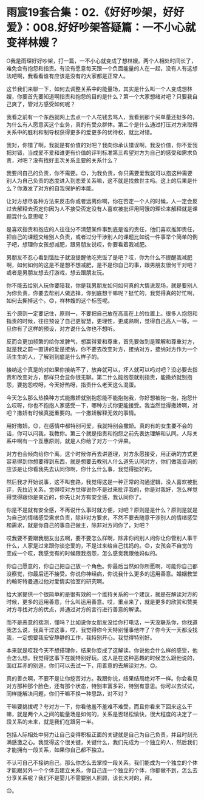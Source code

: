 # 雨宸19套合集：02.《好好吵架，好好爱》：008.好好吵架答疑篇：一不小心就变祥林嫂？

O我是雨琛好好吵架，打一篇，一不小心就变成了想林嫂。两个人相处时间长了，难免会有抱怨和指责。有没有愿意每天跟一个负面能量的人在一起，没有人有这想法吧啊，我看看谁有应该是没有的大家都是正常人。

这节我们来聊一下，如何去调整关系中的能量场，其实是什么叫一个人变成想林嫂，你要首先要知道啊指责和抱怨的目的是什么？第一个大家想绪对吧？只要我自己爽了，管对方感受如何呢？

我看之前有一个东西就网上去点一个人花钱去骂人，我看到那个买单量还挺多的，为什么有人愿意买这个业务，真的有受众群体。第二个是什么通过打压对方来取得关系中的胜利和制导权获得更多的爱更多的优待权，就比对错。

我对，你错了啊，我就是有价值的对吧？我向你承认错误啊，我没价值，你不爱我把对错，当成爱不爱和谁更有价值的评判标准第三希望对方为自己的感受和需求负责，对吧？没有找好主次关系主要的关系什么？

我要问自己的负责，你不需要。😊，为我负责，你只需要爱我就可以抱这种需要别人为自己负责的态度进入到恋爱关系嘛，这不就是找救世主吗。这上的后果是什么？你激发了对方的自我保护的本能。

让对方想尽各种方法来反击你或者远离你啊，你在否定一个人的时候，人一定会反过去解释去否定你因为人不接受否定没有人喜欢被批评用阿饿的理论来解释就是课题混什么意思呢？

是喜欢指责和抱应的人往往分不清楚某件事到底是谁的责任，他们喜欢推卸责任，把自己的课题交给别人负责，或者过分干涉别人的课题比如说一件事举个简单的例子吧，想理你女孩想减肥，跟男朋友说哎，你要看着我减肥。

男朋友不忍心看到饿肚子就没提醒他吃完饭了是吧？哎，你为什么不提醒我减肥啊，如何如何的这是不是想不想减肥，是不是你自己的事，跟男朋友很何干对吧？或者是男朋友想去打游戏，想去跟朋友玩。

你不能去给别人玩你要陪我，你是我男朋友如何如何真的大情说现场，就是要别人为你负责，你要去帮别人做选择，你到底想干嘛呢？挺忙的，我觉得真的好忙啊，如何去撕掉这个。😊，祥林嫂的这个标签呢。

五个原则一定要记住，原则一，不要把自己放在高高在上的位置上。很多人抱怨和指责的时候，往往预设了自己更智慧，更理性，更成熟啊，觉得自己高人一等。一旦你有了这样的预设，对方说什么你也不想听。

反而会更加频繁的给你发脾气，想赢得爱和尊重，首先要做到是理解和尊重对方，就是我之前一直讲的爱是接纳，你不要去改变对方，接纳对方，接纳对方作为一个活生生的人，了解到到底是什么样子的。

接纳这个真是的对如果你接纳不了，放弃就可以，坏人就可以吗对吧？没必要去指责和改变对方，那样只会显你很无聊。第二什么能抱怨就别指责，能撒娇就别抱怨，要抱怨哎呀，今天好热呀，指责什么老天这么混蛋。

今天怎么那么热换种方式能撒娇就别抱怨能不能抱抱我，你好想被抱一抱，抱怨什么哎呀，你也不抱抱人家感受一下，哪种方式你更能接受。我当然觉得撒娇啊，对吧？撒娇有时候真挺重要的。一个撒娇解释无效的事情。

用好撒娇。😊，在感情中都特别可爱，我就特别会撒娇。真的有的女生要不会的话，你可以问我，我教你。第三个就是指责和抱怨之前先表达理解和认同。人际关系中啊有一个互惠原则，就是人你给了对方一个评果。

对方也会倾向给你个离。这个时候你再去讲道理，对方永愿接受，用正确的方式更容易得到你想要得到东西，就是想要去教别人什么道先认同对方，你们做我咨询的应该是让你看我先去认同你啊，你什么什么事，我觉得挺好的。

然后我才开始说事，这不叫套路，我觉得这是一种正常的沟通逻辑，没人喜欢被批评，先拉近关系，觉得哎对方觉得说你不是过来批评我的，你是对我好，怎么样觉得觉得跟你是亲近的，你先让对方有安全感，我认同你了。

你是不是就有安全感，不再说什么事时就方便，对吧？原则是是什么？原则是就是为自己的情绪感受需求负责，除非对方要求，不然不要去随意干涉别人的情绪感受和需求，就是你自己的事自己做主，除非对方问你了，对吧？

哎我要不要跟我朋友出去啊，要不要怎么样啊，除非你问别人问你让你管别人事干什么，人家是过来跟你谈恋爱的，不是过来给自己找妈的。😊，女孩会不自觉的变成一个哎，我感觉有的时候跟我抱怨，怎么感觉我跟他妈似的。

你自己愿意的，你自己把自己放一个角色。你最后当然如你所愿啊，可能你自己都没察觉，你最后还不接受。你说你神经病，你说我什么更多的运用善意。婚姻教堂约翰哥特曼通过他对爱情实验室的研究啊。

给大家提供一个很简单的是很有效的一个维持关系的一个建议，就是在解读对方的时候，更多的运用善意，什么叫运用善意。哎，重点来了，就是更多的欣赏和赞美对方寻找对方的优点，并通过对方的言行进行善意的解读。

而不是恶意的揣测，懂吗？比如说你女朋友没给你打电话，一天没联系你，你找道我怎么说，我真干过这事，哎，我觉得你今天特别懂事他咋了？你今天一天都没找我，一定想要我安安静静的工作，我特别开心。我觉得特别好。

本来就是哎我今天不想搭理你，结果你变成了这解读。你说他会什么样的感受，他会怎么想。我觉得这事下在就特别好玩。这人是在这种恶趣的时候怎么跟他说的，面红耳赤的别逗，你们可以去试一下，用善意的去解读对方。😊。

真的善衣啊，不要不是让你挖苦对方。我跟你说，结果结局绝对不一样。你会看见对方那种那个脸色，还有那个状态，特别丰富多彩，特别有意思。你可以去试试，同样能解决问题，你们干嘛不换一种思路，对不对？

干嘛要挑拨呢？夸对方一下，你看他羞不羞难不难受，而且你看来下回来这么干嘛，就是两个人之间的能量场是如何的，关系是否轻松愉快，很大程度的决定了一段关系的未来，就是我们在跟另一半。

包括人际相处中努力让自己变得积极正面的关键就是自己为自己负责，并且时刻充满感激之心。我觉得这个很关键，关键什么，我们先成为一个独立的人，然后我们才能拥有一段关系，如果你自己都不独立。

不认可自己不接纳自己，那么你怎么去掌控一段关系。我们能成为一个独立的个体才能跟另外一个个体去建立关系，你自己连一个独立的个体，你都做不到，怎么去分享关系呢？我们不是婴儿不需要别人照顾，该长大对的，拜。

😊。